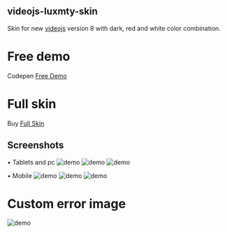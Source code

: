 ## videojs-luxmty-skin
Skin for new [videojs](http://videojs.com/) version 8 with dark, red and white color combination.<br>

# Free demo
Codepen [Free Demo](https://codepen.io/emiliosg11/pen/XWPMqWj) <br>

# Full skin 
Buy [Full Skin](https://ko-fi.com/s/9194d0cea1) <br>

## Screenshots
• Tablets and pc
![demo](https://raw.githubusercontent.com/EmilioSG11/videojs-luxmty-skin-ver8/main/images/image1.jpg)
![demo](https://raw.githubusercontent.com/EmilioSG11/videojs-luxmty-skin-ver8/main/images/image2.jpg)
![demo](https://raw.githubusercontent.com/EmilioSG11/videojs-luxmty-skin-ver8/main/images/image3.jpg)

• Mobile
![demo](https://raw.githubusercontent.com/EmilioSG11/videojs-luxmty-skin-ver8/main/images/image4.jpg)
![demo](https://raw.githubusercontent.com/EmilioSG11/videojs-luxmty-skin-ver8/main/images/image5.jpg)
![demo](https://raw.githubusercontent.com/EmilioSG11/videojs-luxmty-skin-ver8/main/images/image6.jpg)

# Custom error image
![demo](https://raw.githubusercontent.com/EmilioSG11/videojs-luxmty-skin/main/images/errordisplayrawr.gif)
